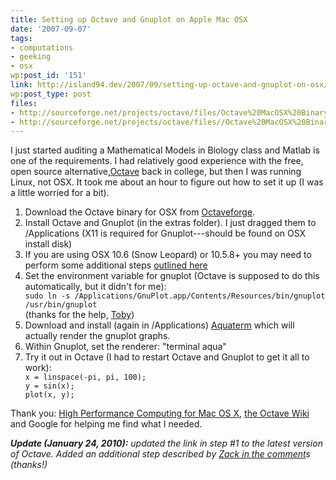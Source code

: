 ```yaml
---
title: Setting up Octave and Gnuplot on Apple Mac OSX
date: '2007-09-07'
tags:
- computations
- geeking
- osx
wp:post_id: '151'
link: http://island94.dev/2007/09/setting-up-octave-and-gnuplot-on-osx/
wp:post_type: post
files:
- http://sourceforge.net/projects/octave/files/Octave%20MacOSX%20Binary/2009-10-03%20binary%20of%20Octave%203.2.3/
- http://sourceforge.net/projects/octave/files//Octave%20MacOSX%20Binary/2009-10-03%20binary%20of%20Octave%203.2.3/README_OSX1065.txt/view
---
```


I just started auditing a Mathematical Models in Biology class and Matlab is one of the requirements.  I had relatively good experience with the free, open source alternative,<a href="http://www.gnu.org/software/octave/">Octave</a> back in college, but then I was running Linux, not OSX.  It took me about an hour to figure out how to set it up (I was a little worried for a bit).
<ol>
	<li>Download the Octave binary for OSX from <a href="http://sourceforge.net/projects/octave/files/Octave%20MacOSX%20Binary/2009-10-03%20binary%20of%20Octave%203.2.3/">Octaveforge</a>.</li>
	<li>Install Octave and Gnuplot (in the extras folder).  I just dragged them to /Applications (X11 is required for Gnuplot---should be found on OSX install disk)</li>
<li>If you are using OSX 10.6 (Snow Leopard) or 10.5.8+ you may need to perform some additional steps <a href="http://sourceforge.net/projects/octave/files//Octave%20MacOSX%20Binary/2009-10-03%20binary%20of%20Octave%203.2.3/README_OSX1065.txt/view">outlined here</a>
	</li><li>Set the environment variable for gnuplot (Octave is supposed to do this automatically, but it didn't for me):<code>
sudo ln -s /Applications/GnuPlot.app/Contents/Resources/bin/gnuplot /usr/bin/gnuplot
</code>
(thanks for the help, <a href="http://island94.org/setting-octave-and-gnuplot-osx#comment-3654">Toby</a>)</li>
	<li>Download and install (again in /Applications) <a href="http://sourceforge.net/projects/aquaterm/">Aquaterm</a> which will actually render the gnuplot graphs.</li>
	<li>Within Gnuplot, set the renderer: "terminal aqua"</li>
	<li>Try it out in Octave (I had to restart Octave and Gnuplot to get it all to work):<code>
x = linspace(-pi, pi, 100);
y = sin(x);
plot(x, y);
</code></li>
</ol>
Thank you: <a href="http://hpc.sourceforge.net/">High Performance Computing for Mac OS X</a>, <a href="http://wiki.octave.org/wiki.pl?MacOSXIntegration">the Octave Wiki</a> and Google for helping me find what I needed.

<em><strong>Update (January 24, 2010):</strong> updated the link in step #1 to the latest version of Octave. Added an additional step described by <a href="http://www.island94.org/2007/09/setting-up-octave-and-gnuplot-on-osx/#comment-80303">Zack in the comment</a>s (thanks!)</em>
